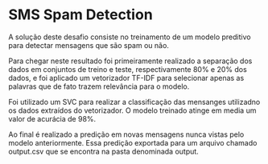 #  SMS Spam Detection

A solução deste desafio consiste no treinamento de um modelo preditivo para detectar mensagens que são spam ou não.  

Para chegar neste resultado foi primeiramente realizado a separação dos dados em conjuntos de treino e teste, respectivamente 80% e 20% dos dados, e foi aplicado um vetorizador TF-IDF para selecionar apenas as palavras que de fato trazem relevância para o modelo.  

Foi utilizado um SVC para realizar a classificação das mensanges utilizadno os dados extraídos do vetorizador. O modelo treinado atinge em media um valor de acurácia de 98%.  

Ao final é realizado a predição em novas mensagens nunca vistas pelo modelo anteriormente. Essa predição exportada para um arquivo chamado output.csv que se encontra na pasta denominada output.